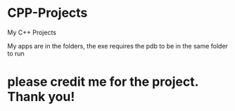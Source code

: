 # CPP-Projects
My C++ Projects

My apps are in the folders,
the exe requires the pdb to be
in the same folder to run
# please credit me for the project. Thank you!
